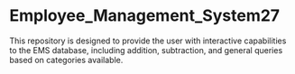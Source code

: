 # Employee_Management_System27
This repository is designed to provide the user with interactive capabilities to the EMS database, including addition, subtraction, and general queries based on categories available. 
